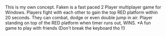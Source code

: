 This is my own concept.
Faken is a fast paced 2 Player multiplayer game for Windows.
Players fight with each other to gain the top RED platform within 20 seconds. 
They can combat, dodge or even double jump in air.
Player standing on top of the RED platform when timer runs out, WINS.
*A fun game to play with friends (Don't break the keyboard tho !!)
